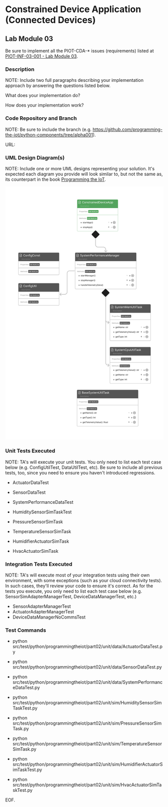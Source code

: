 # Constrained Device Application (Connected Devices)

## Lab Module 03

Be sure to implement all the PIOT-CDA-* issues (requirements) listed at [PIOT-INF-03-001 - Lab Module 03](https://github.com/orgs/programming-the-iot/projects/1#column-10488379).

### Description

NOTE: Include two full paragraphs describing your implementation approach by answering the questions listed below.

What does your implementation do? 

How does your implementation work?

### Code Repository and Branch

NOTE: Be sure to include the branch (e.g. https://github.com/programming-the-iot/python-components/tree/alpha001).

URL: 

### UML Design Diagram(s)

NOTE: Include one or more UML designs representing your solution. It's expected each
diagram you provide will look similar to, but not the same as, its counterpart in the
book [Programming the IoT](https://learning.oreilly.com/library/view/programming-the-internet/9781492081401/).

![Labmodule03 CDA](/images/labmodule02_cda.png)

### Unit Tests Executed

NOTE: TA's will execute your unit tests. You only need to list each test case below
(e.g. ConfigUtilTest, DataUtilTest, etc). Be sure to include all previous tests, too,
since you need to ensure you haven't introduced regressions.

- ActuatorDataTest
- SensorDataTest
- SystemPerformanceDataTest

- HumiditySensorSimTaskTest
- PressureSensorSimTask
- TemperatureSensorSimTask

- HumidifierActuatorSimTask
- HvacActuatorSimTask



### Integration Tests Executed

NOTE: TA's will execute most of your integration tests using their own environment, with
some exceptions (such as your cloud connectivity tests). In such cases, they'll review
your code to ensure it's correct. As for the tests you execute, you only need to list each
test case below (e.g. SensorSimAdapterManagerTest, DeviceDataManagerTest, etc.)

- SensorAdapterManagerTest
- ActuatorAdapterManagerTest
- DeviceDataManagerNoCommsTest

### Test Commands
- python src/test/python/programmingtheiot/part02/unit/data/ActuatorDataTest.py
- python src/test/python/programmingtheiot/part02/unit/data/SensorDataTest.py
- python src/test/python/programmingtheiot/part02/unit/data/SystemPerformanceDataTest.py

- python src/test/python/programmingtheiot/part02/unit/sim/HumiditySensorSimTaskTest.py
- python src/test/python/programmingtheiot/part02/unit/sim/PressureSensorSimTask.py
- python src/test/python/programmingtheiot/part02/unit/sim/TemperatureSensorSimTask.py

- python src/test/python/programmingtheiot/part02/unit/sim/HumidifierActuatorSimTaskTest.py
- python src/test/python/programmingtheiot/part02/unit/sim/HvacActuatorSimTaskTest.py




EOF.
